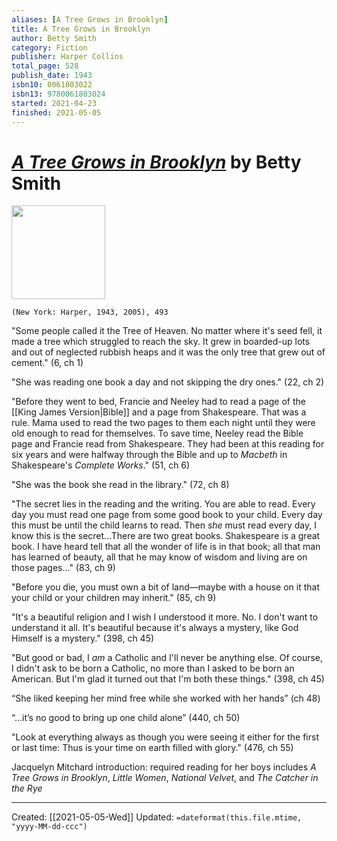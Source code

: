 ```yaml
---
aliases: [A Tree Grows in Brooklyn]
title: A Tree Grows in Brooklyn
author: Betty Smith
category: Fiction
publisher: Harper Collins
total_page: 528
publish_date: 1943
isbn10: 0061803022
isbn13: 9780061803024
started: 2021-04-23
finished: 2021-05-05
---
```

# [*A Tree Grows in Brooklyn*](https://www.amazon.com/Brooklyn-Harper-Perennial-Modern-Classics/dp/0061120073/ref=sr_1_2?dchild=1&keywords=tree+grows+in+brooklyn&qid=1620213570&sr=8-2) by Betty Smith

<img src="http://books.google.com/books/content?id=jalsLkb1GTUC&printsec=frontcover&img=1&zoom=1&edge=curl&source=gbs_api" width=150>

`(New York: Harper, 1943, 2005), 493`


"Some people called it the Tree of Heaven. No matter where it's seed fell, it made a tree which struggled to reach the sky. It grew in boarded-up lots and out of neglected rubbish heaps and it was the only tree that grew out of cement." (6, ch 1)

"She was reading one book a day and not skipping the dry ones." (22, ch 2)

"Before they went to bed, Francie and Neeley had to read a page of the [[King James Version|Bible]] and a page from Shakespeare. That was a rule. Mama used to read the two pages to them each night until they were old enough to read for themselves. To save time, Neeley read the Bible page and Francie read from Shakespeare. They had been at this reading for six years and were halfway through the Bible and up to *Macbeth* in Shakespeare's *Complete Works*." (51, ch 6)

"She was the book she read in the library." (72, ch 8)

"The secret lies in the reading and the writing. You are able to read. Every day you must read one page from some good book to your child. Every day this must be until the child learns to read. Then *she* must read every day, I know this is the secret...There are two great books. Shakespeare is a great book. I have heard tell that all the wonder of life is in that book; all that man has learned of beauty, all that he may know of wisdom and living are on those pages..." (83, ch 9)

"Before you die, you must own a bit of land—maybe with a house on it that your child or your children may inherit." (85, ch 9)

"It's a beautiful religion and I wish I understood it more. No. I don't want to understand it all. It's beautiful because it's always a mystery, like God Himself is a mystery." (398, ch 45)

"But good or bad, I *am* a Catholic and I'll never be anything else. Of course, I didn't ask to be born a Catholic, no more than I asked to be born an American. But I'm glad it turned out that I'm both these things." (398, ch 45)

“She liked keeping her mind free while she worked with her hands” (ch 48)

“...it’s no good to bring up one child alone” (440, ch 50)

"Look at everything always as though you were seeing it either for the first or last time: Thus is your time on earth filled with glory." (476, ch 55)

Jacquelyn Mitchard introduction: required reading for her boys includes *A Tree Grows in Brooklyn*, *Little Women*, *National Velvet*, and *The Catcher in the Rye* 

---
Created: [[2021-05-05-Wed]]
Updated: `=dateformat(this.file.mtime, "yyyy-MM-dd-ccc")`
